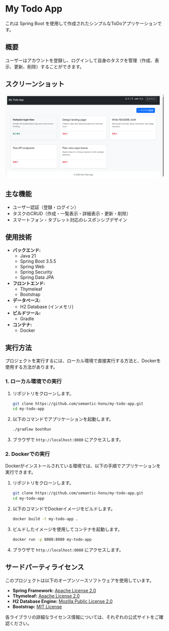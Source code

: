 # My Todo App

これは Spring Boot を使用して作成されたシンプルなToDoアプリケーションです。

## 概要

ユーザーはアカウントを登録し、ログインして自身のタスクを管理（作成、表示、更新、削除）することができます。

## スクリーンショット

![スクリーンショット](images/screenshot_v2.png)

## 主な機能

*   ユーザー認証（登録・ログイン）
*   タスクのCRUD（作成・一覧表示・詳細表示・更新・削除）
*   スマートフォン・タブレット対応のレスポンシブデザイン

## 使用技術

*   **バックエンド:**
    *   Java 21
    *   Spring Boot 3.5.5
    *   Spring Web
    *   Spring Security
    *   Spring Data JPA
*   **フロントエンド:**
    *   Thymeleaf
    *   Bootstrap
*   **データベース:**
    *   H2 Database (インメモリ)
*   **ビルドツール:**
    *   Gradle
*   **コンテナ:**
    *   Docker

## 実行方法

プロジェクトを実行するには、ローカル環境で直接実行する方法と、Dockerを使用する方法があります。

### 1. ローカル環境での実行

1.  リポジトリをクローンします。
    ```bash
    git clone https://github.com/semantic-honu/my-todo-app.git
    cd my-todo-app
    ```

2.  以下のコマンドでアプリケーションを起動します。
    ```bash
    ./gradlew bootRun
    ```

3.  ブラウザで `http://localhost:8080` にアクセスします。

### 2. Dockerでの実行

Dockerがインストールされている環境では、以下の手順でアプリケーションを実行できます。

1.  リポジトリをクローンします。
    ```bash
    git clone https://github.com/semantic-honu/my-todo-app.git
    cd my-todo-app
    ```

2.  以下のコマンドでDockerイメージをビルドします。
    ```bash
    docker build -t my-todo-app .
    ```

3.  ビルドしたイメージを使用してコンテナを起動します。
    ```bash
    docker run -p 8080:8080 my-todo-app
    ```

4.  ブラウザで `http://localhost:8080` にアクセスします。

## サードパーティライセンス

このプロジェクトは以下のオープンソースソフトウェアを使用しています。

*   **Spring Framework:** [Apache License 2.0](https://www.apache.org/licenses/LICENSE-2.0)
*   **Thymeleaf:** [Apache License 2.0](https://www.apache.org/licenses/LICENSE-2.0)
*   **H2 Database Engine:** [Mozilla Public License 2.0](https://www.mozilla.org/en-US/MPL/2.0/)
*   **Bootstrap:** [MIT License](https://opensource.org/license/MIT)

各ライブラリの詳細なライセンス情報については、それぞれの公式サイトをご確認ください。